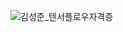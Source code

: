 ![김성준_텐서플로우자격증](https://user-images.githubusercontent.com/57940198/149451819-218699aa-6eec-4cae-bb12-eed5657b3f0b.PNG)

